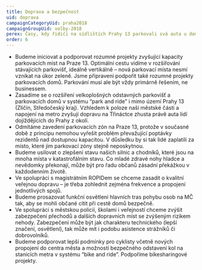 ```yaml
---
title: Doprava a bezpečnost
uid: doprava
campaignCategoryUid: praha2018
campaignGroupUid: volby-2018
perex: Časy, kdy řidiči na sídlištích Prahy 13 parkovali svá auta u domů  podélně, jsou dávno pryč. S nárůstem počtu obyvatel, administrativních budov i celkové ekonomické úrovně společnosti se tzv. “doprava v klidu” stala jedním z nejpalčivějších dopravních problémů dnešní Třináctky. Jedním, ale ne jediným. Dalšími problémy, na jejichž řešení bychom se chtěli zaměřit, je havarijní stav silnic a chodníků. Nemálo míst by si zasloužilo lepší řešení z hlediska dopravní bezpečnosti a prostor pro zlepšení vidíme také v bezbariérovosti pro osoby se sníženou pohyblivostí. Některá řešení jsou v kompetenci naší městské části, ale zpravidla vyžaduje dopravní problematika kooperaci s dalšími subjekty (magistrát, TSK, středočeský kraj). Jsme proto připraveni vytvořit odpovídající tlak a aktivitu směrující k postupnému řešení výše zmíněných nedostatků.
order: 6
---
```


* Budeme iniciovat a podporovat rozumné projekty zvyšující kapacity parkovacích míst na Praze 13. Optimální cestu vidíme v rozšiřování stávajících parkovišť, ideálně vertikálně – nová parkovací místa nesmí vznikat na úkor zeleně. Jsme připraveni podpořit také rozumné projekty parkovacích domů. Parkování musí ale být vždy primárně řešením, ne businessem.
* Zasadíme se o rozšíření velkoplošných odstavných parkovišť a parkovacích domů v systému “park and ride” i mimo území Prahy 13 (Zličín, Středočeský kraj). Vzhledem k poloze naší městské části a napojení na metro zvyšují dopravu na Třináctce zhusta právě auta lidí dojíždějících do Prahy z okolí.
* Odmítáme zavedení parkovacích zón na Praze 13, protože v současné době z principu nemohou vyřešit problém převažující poptávky rezidentů nad dostupnou kapacitou. V důsledku by si tak lidé zaplatili za místo, které jim parkovací zóny stejně neposkytnou.
* Budeme usilovat o zlepšení stavu našich silnic a chodníků, které jsou na mnoha místa v katastrofálním stavu. Co mladé zdravé nohy hladce a nevědomky překonají, může být pro řadu občanů zásadní překážkou v každodenním životě.
* Ve spolupráci s magistrátním ROPIDem se chceme zasadit o kvalitní veřejnou dopravu –  je třeba zohlednit zejména frekvence a propojení jednotlivých spojů.
* Budeme prosazovat funkční osvětlení hlavních tras pohybu osob na MČ tak, aby se mohli občané cítit při cestě domů bezpečně.
* Ve spolupráci s městskou policií, školami i veřejností chceme zvýšit zabezpečení přechodů a dalších dopravních míst se zvýšeným rizikem nehody.  Zabezpečení může být jak charakteru technického (lepší značení, osvětlení), tak může mít i podobu asistence strážníků či dobrovolníků.
* Budeme podporovat lepší podmínky pro cyklisty včetně nových propojení do centra města a možností bezpečného odstavení kol na stanicích metra v systému “bike and ride”. Podpoříme bikesharingové projekty.
